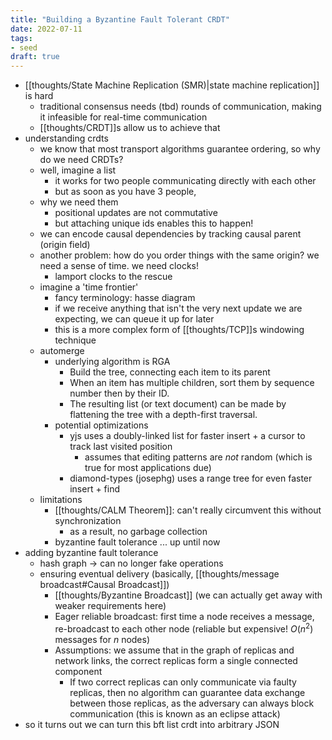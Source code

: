 ```yaml
---
title: "Building a Byzantine Fault Tolerant CRDT"
date: 2022-07-11
tags:
- seed
draft: true
---
```


- [[thoughts/State Machine Replication (SMR)|state machine replication]] is hard
	- traditional consensus needs (tbd) rounds of communication, making it infeasible for real-time communication
	- [[thoughts/CRDT]]s allow us to achieve that
- understanding crdts
	- we know that most transport algorithms guarantee ordering, so why do we need CRDTs?
	- well, imagine a list
		- it works for two people communicating directly with each other
		- but as soon as you have 3 people, 
	- why we need them
		- positional updates are not commutative
		- but attaching unique ids enables this to happen!
	- we can encode causal dependencies by tracking causal parent (origin field)
	- another problem: how do you order things with the same origin? we need a sense of time. we need clocks!
		- lamport clocks to the rescue
	- imagine a 'time frontier'
		- fancy terminology: hasse diagram
		- if we receive anything that isn't the very next update we are expecting, we can queue it up for later
		- this is a more complex form of [[thoughts/TCP]]s windowing technique
	- automerge
		- underlying algorithm is RGA
			-   Build the tree, connecting each item to its parent
			-   When an item has multiple children, sort them by sequence number then by their ID.
			-   The resulting list (or text document) can be made by flattening the tree with a depth-first traversal.
		- potential optimizations
			- yjs uses a doubly-linked list for faster insert + a cursor to track last visited position
				- assumes that editing patterns are *not* random (which is true for most applications due)
			- diamond-types (josephg) uses a range tree for even faster insert + find
	- limitations
		- [[thoughts/CALM Theorem]]: can't really circumvent this without synchronization
			- as a result, no garbage collection
		- byzantine fault tolerance ... up until now
- adding byzantine fault tolerance
	- hash graph -> can no longer fake operations
	- ensuring eventual delivery (basically, [[thoughts/message broadcast#Causal Broadcast]])
		- [[thoughts/Byzantine Broadcast]] (we can actually get away with weaker requirements here)
		- Eager reliable broadcast: first time a node receives a message, re-broadcast to each other node (reliable but expensive! $O(n^2)$ messages for $n$ nodes)
		- Assumptions: we assume that in the graph of replicas and network links, the correct replicas form a single connected component
			- If two correct replicas can only communicate via faulty replicas, then no algorithm can guarantee data exchange between those replicas, as the adversary can always block communication (this is known as an eclipse attack)
- so it turns out we can turn this bft list crdt into arbitrary JSON